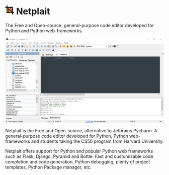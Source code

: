 # <img src="https://github.com/Rubinskiy/Netplait/blob/main/md-files/icon.png" height="29" width="28"> Netplait
The Free and Open-source, general-purpose code editor developed for Python and Python web-frameworks.

<img src="https://github.com/Rubinskiy/Netplait/blob/main/md-files/main.gif">

Netplait is the Free and Open-source, alternative to Jetbrains Pycharm. A general-purpose code editor developed for Python, Python web-frameworks and students taking the CS50 program from Harvard University.

Netplait offers support for Python and popular Python web frameworks such as Flask, Django, Pyramid and Bottle. Fast and customizable code completion and code generation, Python debugging, plenty of project templates, Python Package manager, etc.
